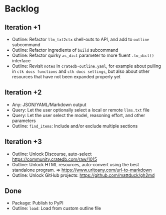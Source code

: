 # Backlog

## Iteration +1
- Outline: Refactor `llm_txt2ctx` shell-outs to API, and add to `outline` subcommand
- Outline: Refactor ingredients of `build` subcommand
- Outline: Refactor quirky `as_dict` parameter to more fluent `.to_dict()` interface
- Outline: Revisit `notes` in `cratedb-outline.yaml`, for example about
  pulling in `ctk docs functions` and `ctk docs settings`, but also about
  other resources that have not been expanded properly yet

## Iteration +2
- Any: JSON/YAML/Markdown output
- Query: Let the user optionally select a local or remote `llms.txt` file
- Query: Let the user select the model, reasoning effort, and other parameters
- Outline: `find_items`: Include and/or exclude multiple sections

## Iteration +3
- Outline: Unlock Discourse, auto-select https://community.cratedb.com/raw/1015
- Outline: Unlock HTML resources, auto-convert using the best standalone program.
  => https://www.urltoany.com/url-to-markdown
- Outline: Unlock GitHub projects: https://github.com/mattduck/gh2md

## Done
- Package: Publish to PyPI
- Outline: `load`: Load from custom outline file
